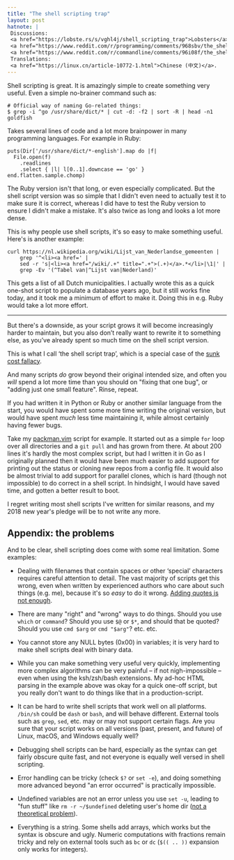 ```yaml
---
title: "The shell scripting trap"
layout: post
hatnote: |
 Discussions:
 <a href="https://lobste.rs/s/vghl4j/shell_scripting_trap">Lobsters</a>,
 <a href="https://www.reddit.com/r/programming/comments/968sbv/the_shell_scripting_trap/">/r/programming</a>,
 <a href="https://www.reddit.com/r/commandline/comments/96i08f/the_shell_scripting_trap/">/r/commandline</a>.
 Translations:
 <a href="https://linux.cn/article-10772-1.html">Chinese (中文)</a>.
---
```


Shell scripting is great. It is amazingly simple to create something very
useful. Even a simple no-brainer command such as:

	# Official way of naming Go-related things:
	$ grep -i ^go /usr/share/dict/* | cut -d: -f2 | sort -R | head -n1
	goldfish

Takes several lines of code and a lot more brainpower in many programming
languages. For example in Ruby:

	puts(Dir['/usr/share/dict/*-english'].map do |f|
	  File.open(f)
	    .readlines
	    .select { |l| l[0..1].downcase == 'go' }
	end.flatten.sample.chomp)

The Ruby version isn't that long, or even especially complicated. But the shell
script version was so simple that I didn't even need to actually test it to make
sure it is correct, whereas I did have to test the Ruby version to ensure I
didn't make a mistake. It's also twice as long and looks a lot more dense.

This is why people use shell scripts, it's so easy to make something useful.
Here's is another example:

	curl https://nl.wikipedia.org/wiki/Lijst_van_Nederlandse_gemeenten |
		grep '^<li><a href=' |
		sed -r 's|<li><a href="/wiki/.+" title=".+">(.+)</a>.*</li>|\1|' |
		grep -Ev '(^Tabel van|^Lijst van|Nederland)'

This gets a list of all Dutch municipalities. I actually wrote this as a quick
one-shot script to populate a database years ago, but it still works fine today,
and it took me a minimum of effort to make it. Doing this in e.g. Ruby would
take a lot more effort.

---

But there's a downside, as your script grows it will become increasingly harder
to maintain, but you also don’t really want to rewrite it to something else, as
you’ve already spent so much time on the shell script version.

This is what I call ‘the shell script trap’, which is a special case of the
[sunk cost
fallacy](https://youarenotsosmart.com/2011/03/25/the-sunk-cost-fallacy/).

And many scripts *do* grow beyond their original intended size, and often you
*will* spend a lot more time than you should on "fixing that one bug", or
"adding just one small feature". Rinse, repeat.

If you had written it in Python or Ruby or another similar language from the
start, you would have spent some more time writing the original version, but
would have spent *much* less time maintaining it, while almost certainly having
fewer bugs.

Take my [packman.vim](https://github.com/arp242/packman.vim) script for
example. It started out as a simple `for` loop over all directories and a `git
pull` and has grown from there.
At about 200 lines it's hardly the most complex script, but had I written it in
Go as I originally planned then it would have been much easier to add support
for printing out the status or cloning new repos from a config file. It would
also be almost trivial to add support for parallel clones, which is hard (though
not impossible) to do correct in a shell script.
In hindsight, I would have saved time, and gotten a better result to boot.

I regret writing most shell scripts I've written for similar reasons, and my
2018 new year's pledge will be to not write any more.

Appendix: the problems
----------------------

And to be clear, shell scripting does come with some real limitation. Some
examples:

- Dealing with filenames that contain spaces or other ‘special’ characters
  requires careful attention to detail. The vast majority of scripts get this
  wrong, even when written by experienced authors who care about such things
  (e.g. me), because it's so *easy* to do it wrong. [Adding quotes is not
  enough](https://dwheeler.com/essays/filenames-in-shell.html).

- There are many "right" and "wrong" ways to do things. Should you use `which`
  or `command`? Should you use `$@` or `$*`, and should that be quoted? Should
  you use `cmd $arg` or `cmd "$arg"`? etc. etc.

- You cannot store any NULL bytes (0x00) in variables; it is very hard to make
  shell scripts deal with binary data.

- While you can make something very useful very quickly, implementing more
  complex algorithms can be very painful – if not nigh-impossible – even when
  using the ksh/zsh/bash extensions. My ad-hoc HTML parsing in the example above
  was okay for a quick one-off script, but you really don't want to do things
  like that in a production-script.

- It can be hard to write shell scripts that work well on all platforms.
  `/bin/sh` could be `dash` or `bash`, and will behave different. External tools
  such as `grep`, `sed`, etc. may or may not support certain flags. Are you sure
  that your script works on all versions (past, present, and future) of Linux,
  macOS, and Windows equally well?

- Debugging shell scripts can be hard, especially as the syntax can get fairly
  obscure quite fast, and not everyone is equally well versed in shell
  scripting.

- Error handling can be tricky (check `$?` or `set -e`), and doing something
  more advanced beyond "an error occurred" is practically impossible.

- Undefined variables are not an error unless you use `set -u`, leading to "fun
  stuff" like `rm -r ~/$undefined` deleting user's home dir ([not a theoretical
  problem](https://github.com/ValveSoftware/steam-for-linux/issues/3671)).

- Everything is a string. Some shells add arrays, which works but the syntax is
  obscure and ugly. Numeric computations with fractions remain tricky and rely
  on external tools such as `bc` or `dc` (`$(( .. ))` expansion only works for
  integers).
